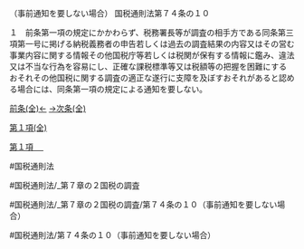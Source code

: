 （事前通知を要しない場合）
国税通則法第７４条の１０

１　前条第一項の規定にかかわらず、税務署長等が調査の相手方である同条第三項第一号に掲げる納税義務者の申告若しくは過去の調査結果の内容又はその営む事業内容に関する情報その他国税庁等若しくは税関が保有する情報に鑑み、違法又は不当な行為を容易にし、正確な課税標準等又は税額等の把握を困難にするおそれその他国税に関する調査の適正な遂行に支障を及ぼすおそれがあると認める場合には、同条第一項の規定による通知を要しない。

[前条(全)←](国税通則法＿＿＿＿＿第７４条の９_.md)    [→次条(全)](国税通則法＿＿＿＿＿第７４条の１１_.md)

[第１項(全)](国税通則法＿＿＿＿＿第７４条の１０第１項_.md)  

[第１項 　 ](国税通則法＿＿＿＿＿第７４条の１０第１項.md)  

#国税通則法

#国税通則法/_第７章の２国税の調査

#国税通則法/_第７章の２国税の調査/第７４条の１０（事前通知を要しない場合）

#国税通則法/第７４条の１０（事前通知を要しない場合）


